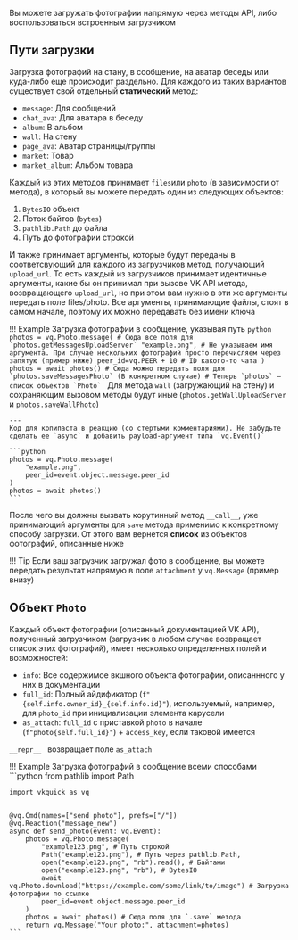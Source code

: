 Вы можете загружать фотографии напрямую через методы API, либо воспользоваться встроенным загрузчиком

## Пути загрузки
Загрузка фотографий на стану, в сообщение, на аватар беседы или куда-либо еще происходит раздельно. Для каждого из таких вариантов существует свой отдельный __статический__ метод:

* `message`: Для сообщений
* `chat_ava`: Для аватара в беседу
* `album`: В альбом
* `wall`: На стену
* `page_ava`: Аватар страницы/группы
* `market`: Товар
* `market_album`: Альбом товара

Каждый из этих методов принимает `files`или `photo` (в зависимости от метода), в который вы можете передать один из следующих объектов:

1. `BytesIO` объект
2. Поток байтов (`bytes`)
3. `pathlib.Path` до файла
4. Путь до фотографии строкой


И также принимает аргументы, которые будут переданы в соответсвующий для каждого из загрузчиков метод, получающий `upload_url`. То есть каждый из загрузчиков принимает идентичные аргументы, какие бы он принимал при вызове VK API метода, возвращающего `upload_url`, но при этом вам нужно в эти же аргументы передать поле files/photo. Все аргументы, принимающие файлы, стоят в самом начале, поэтому их можно передавать без имени ключа

!!! Example
    Загрузка фотографии в сообщение, указывая путь
    ```python
    photos = vq.Photo.message( # Сюда все поля для `photos.getMessagesUploadServer`
        "example.png", # Не указываем имя аргумента. При случае нескольких фотографий просто перечисляем через запятую (пример ниже)
        peer_id=vq.PEER + 10 # ID какого-то чата
    )
    photos = await photos() # Сюда можно передать поля для `photos.saveMessagesPhoto` (В конкретном случае)
    # Теперь `photos` — список объектов `Photo`
    ```
    Для метода `wall` (загружающий на стену) и сохраняющим вызовом методы будут иные (`photos.getWallUploadServer` и `photos.saveWallPhoto`)

    ---
    Код для копипаста в реакцию (со стертыми комментариями). Не забудьте сделать ее `async` и добавить payload-аргумент типа `vq.Event()`

    ```python
    photos = vq.Photo.message(
        "example.png",
        peer_id=event.object.message.peer_id
    )
    photos = await photos()
    ```

После чего вы должны вызвать корутинный метод `__call__`, уже принимающий аргументы для `save` метода применимо к конкретному способу загрузки. От этого вам вернется __список__ из объектов фотографий, описанные ниже

!!! Tip
    Если ваш загрузчик загружал фото в сообщение, вы можете передать результат напрямую в поле `attachment` у `vq.Message` (пример внизу)

## Объект `Photo`
Каждый объект фотографии (описанный документацией VK API), полученный загрузчиком (загрузчик в любом случае возвращает список этих фотографий), имеет несколько определенных полей и возможностей:

* `info`: Все содержимое вкшного объекта фотографии, описаннного у них в документации
* `full_id`: Полный айдификатор (`f"{self.info.owner_id}_{self.info.id}"`), используемый, например, для `photo_id` при инициализации элемента карусели
* `as_attach`: `full_id` с приставкой `photo` в начале (`f"photo{self.full_id}"`) + `access_key`, если таковой имеется

`__repr__ ` возвращает поле `as_attach`

!!! Example
    Загрузка фотографий в сообщение всеми способами
    ```python
    from pathlib import Path

    import vkquick as vq


    @vq.Cmd(names=["send photo"], prefs=["/"])
    @vq.Reaction("message_new")
    async def send_photo(event: vq.Event):
        photos = vq.Photo.message(
            "example123.png", # Путь строкой
            Path("example123.png"), # Путь через pathlib.Path,
            open("example123.png", "rb").read(), # Байтами
            open("example123.png", "rb"), # BytesIO
            await vq.Photo.download("https://example.com/some/link/to/image") # Загрузка фотографии по ссылке
            peer_id=event.object.message.peer_id
        )
        photos = await photos() # Сюда поля для `.save` метода
        return vq.Message("Your photo:", attachment=photos)
    ```
